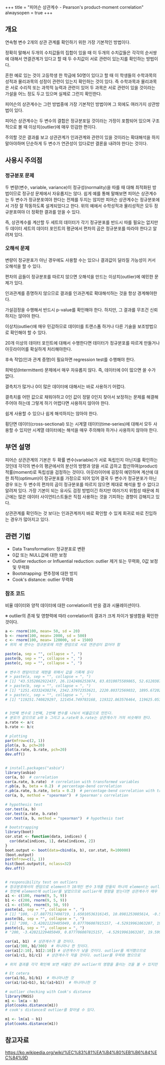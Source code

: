 +++
title = "피어슨 상관계수 - Pearson's product-moment correlation"
alwaysopen = true
+++

## 개요

연속형 변수 2개의 상관 관계를 확인하기 위한 가장 기본적인 방법이다.

정확히 말해서 두개의 수치값들의 집합이 있을 때 이 두개의 수치값들은 각각의 순서쌍에 대해서 연결관계가 있다고 할 때 두 수치값이 서로 관련이 있는지를 확인하는 방법이다.

흔한 예로 있는 것이 고등학생 한 학급에 50명이 있다고 할 때 이 학생들의 수학과목의 성적과 물리과목의 성정이 관련이 있는지 확인하는 것이 있다.  즉 수학과목과 물리과목은 서로 수리적 또는 과학적 능력과 관련이 있어 두 과목은 서로 관련이 있을 것이라는 가설을 어느 정도 두고 있으며 실제로 그런지 확인한다.

피어슨의 상관계수는 그런 방법중에 가장 기본적인 방법이며 그 외에도 여러가지 상관방법이 있다.

피어슨 상관계수는 두 변수의 결합은 정규분포일 것이라는 가정이 포함되어 있으며 구조적으로 볼 때 이상치(outlier)에 매우 민감한 편이다.

주의할 것은 결과를 보고 상관관계가 인과관계와 관련이 있을 것이라는 확대해석을 하지 말아야하며 단순하게 두 변수가 연관성이 있다로만 결론을 내려야 한다는 것이다.

## 사용시 주의점

### 정규분포 문제

두 변량(변수, variable, variance)이 정규성(normality)을 따를 때 대해 최적화된 방법이므로 정규성 문제에서 자유롭지는 않다. 쉽게 예를 통해 말해보면 피어슨 상관계수는 두 변수가 정규분포여야 한다는 전제를 두지는 않지만 피어슨 상관계수는 정규분포에서 가장 잘 작동하도록 설계되었다고 한다. 위의 예에서 수학성적과 물리성적은 모두 정규분포여야 더 정확한 결과를 얻을 수 있다. 

즉, 상관계수를 계산할 두 세트의 데이터가 각기 정규분포를 반드시 따를 필요는 없지만 두 데이터 세트의 데이터 포인트의 평균에서 편차의 곱은 정규분포를 따라야 한다고 알려져 있다.

### 오해석 문제

변량이 정규분포가 아닌 경우에도 사용할 수는 있으나 결과값이 달라질 가능성이 커서 오해석을 할 수 있다.

편차의 곱들이 정규분포를 따르지 않으면 오해석을 만드는 이상치(outlier)에 예민한 문제가 있다.

인과관계를 증명하지 않으므로 결과를 인과관계로 확대해석하는 것을 항상 경계해야한다.

가설검정을 수행해서 반드시 p-value를 확인해야 한다. 하지만, 그 결과를 무조건 신뢰하지는 않아야 한다.

이상치(outlier)에 매우 민감하므로 데이터를 트랜스폼 하거나 다른 기술을 보조방법으로 확인해야 할 수 있다. 

20개 이상의 데이터 포인트에 대해서 수행한다면 데이터가 정규분포를 따르게 만들거나 아웃라이어를 확실하게 처리해야한다.

후속 작업(인과 관계 증명)이 필요하면 regression test를 수행해야 한다.

희박성(Intermittent) 문제에서 매우 자유롭지 않다.  즉, 데이터에 0이 많으면 쓸 수가 없다.

결측치가 많거나 0이 많은 데이터에 대해서는 바로 사용하기 어렵다.

결측치를 어떤 값으로 채워야하고 0인 값이 정말 0인지 찾아서 보정하는 문제를 해결해 주어야 하는데 그렇게 하기 어렵다면 사용하지 않아야 한다.

쉽게 사용할 수 있으나 쉽게 해석하지는 않아야 한다.

횡단면 데이터(cross-sectional) 또는 시계열 데이터(time-series)에 대해서 모두 사용할 수 있지만 시계열 데이터에는 해석을 매우 주의해야 하거나 사용하지 않아야 한다.

## 부연 설명

피어슨 상관관계의 기본은 두 확률 변수(variable)가 서로 독립인지 아닌지를 확인하는 것인데 각각의 변수의 평균에서의 분산의 방향과 양을 서로 곱하고 합산하여(product) 적률(moment)로 독립성을 검정하는 것이다. 아웃라이어에 굉장히 예민하며 계산에 대한 최적(optimum)이 정규분포를 가정으로 되어 있어 결국 두 변수가 정규분포가 아닌 경우 또는 두 변수의 편차의 곱이 정규분포를 따르지 않으면 제대로 해석을 할 수 없다고 알려져 있다. 가장 기본이 되는 유사도 검정 방법이긴 하지만 여러가지 위험성 때문에 최근에는 많은 데이터 사이언티스트들은 직접 사용하는 것을 기피하는 경향이 강해지고 있다.

상관관계를 확인하는 것 보다는 인과관계까지 바로 확인할 수 있게 회귀로 바로 진입하는 경우가 많아지고 있다.

## 관련 기법

- Data Transformation: 정규분포로 변환
- 0값 또는 NULL값에 대한 보정
- Outlier reduction or Influential reduction: outlier 제거 또는 무력화, 0값 보정 및 무력화
- Bootstrapping: 편추정에 대한 방지
- Cook's distance: outlier 무력화
 
### 참조 코드

비율 데이터와 양적 데이터에 대한 correlation의 반응 결과 시뮬레이션이다.

※ outlier의 존재 및 영향력에 따라 correlation의 결과가 크게 차이가 발생함을 확인한 것이다.

```r
a <- rnorm(100, mean= 50, sd = 20)
b <- rnorm(100, mean= 2000, sd = 500)
c <- rnorm(100, mean= 120000, sd = 1500)
# 위의 세 변수는 정규분포에 의한 랜덤으로 서로 연관성이 없어야 함
 
paste(a, sep = "", collapse = ", ")
paste(b, sep = "", collapse = ", ")
paste(c, sep = "", collapse = ", ")
 
# 변수가 랜덤이므로 재현을 위해서 값을 기록해 둔다
# > paste(a, sep = "", collapse = ", ")
# [1] "43.5352862922437, 26.1142486253874, 83.0310075589865, 52.6120387834526, 79.0516784036759, 78.4067982054003, 49.062183315655, 33.9101133704574, 52.6453876117853, 22.5639577719374, 28.0566952588897, 58.3170898964112, 79.7531506969863, 16.4651442095427, 21.8266199445677, 84.7613164971811, 22.9314362586294, 57.2546573845694, 70.1072978856087, 69.5434626894672, 30.0281312105167, 51.331326846718, 37.7918517827927, 31.2858007434158, 16.1322596624448, 75.2985738809986, 12.5749486008556, 35.7921600656511, 64.806317406061, 62.977130791631, 47.3643715031428, 59.9356881188637, 21.6271869042728, 62.7203715153795, 65.4173808852516, 45.6678158936037, 65.4652627799009, 64.8256029810552, 59.5570284027551, 69.6764444112485, 58.5164575206365, 62.004266803614, 97.706433122476, 64.1470814021714, 41.8597076539052, 43.5156462394562, 14.5280461758878, 39.2917202512866, 80.7933545904295, 38.6129906668388, 40.3837831017038, 35.2616689131153, 34.003282142012, 68.7359333785656, 55.0633600450313, 54.1745798049531, 69.0118780703161, 53.4504373550242, 60.2301640760341, 9.7890658404699, 63.6178737287274, 29.5732275213378, 48.7588587666721, 40.5156753816904, 54.9906332676469, 32.4814706691121, 56.7982092746807, 55.1773169970468, 27.9953889016393, 35.4516456284645, 63.5454475487725, 75.9599618444786, 65.2507265886765, 33.9459834762341, 61.321763995156, 89.8059423687934, 84.6565172745663, 0.974251609395807, 35.1188518010291, 17.8961452288911, 84.213912723524, 33.9900156697055, 42.4386576418562, 59.4614633600509, 59.0355532878133, 51.9481361012289, 68.0797928653874, 72.1110911014688, 41.1499727814911, 75.2279481537229, 49.0997788926431, 63.3516617832293, 61.1487670634223, 27.6280479420989, 48.7997440672988, 82.448020715588, 65.9171002410758, 55.0521463374323, 68.8948953658392, 69.3871761692264"
# > paste(b, sep = "", collapse = ", ")
# [1] "1251.43332438274, 2342.37972353621, 2220.80372569032, 1895.67202861517, 2014.5484405777, 2376.00314439979, 2336.35697930541, 1654.00823520994, 1888.83098639829, 1181.60965560807, 1863.61920533526, 1481.15256643624, 1932.44372641792, 3055.92690257731, 1840.26793824745, 2208.60973931844, 1956.12542134589, 1631.76325719419, 2697.95727176067, 2429.20779820604, 2044.27327059926, 2371.31062184623, 2220.10184966659, 2139.39804535137, 1756.26740295561, 2259.86757217339, 1848.86774247112, 2463.81430642305, 2624.75885609224, 1778.54253932097, 1489.35179681014, 2891.55868135022, 1872.90871459947, 2399.44865358388, 2456.8524870807, 2741.75205825754, 3582.09350773464, 2900.74890621652, 2255.54297302259, 2667.33190357123, 1861.96324722154, 1884.02035899016, 3100.01143764508, 2022.4206226856, 2225.53778549019, 2635.82735842111, 1392.77415237051, 1305.97461470831, 1819.42159875603, 546.128677126583, 1457.97600776047, 2038.04094488796, 1652.43305615482, 1811.76409711056, 2611.6019475432, 2047.23886211447, 2202.41466500911, 1938.12732690756, 3018.09112950321, 2298.85390764845, 1371.98741043772, 1632.41914032878, 1512.07582044162, 2223.24185250764, 2823.81014669429, 1398.71033086321, 2440.25530481094, 1697.44725081322, 2529.9849209169, 1274.26673394536, 2538.96781338355, 2331.50749699991, 2531.01232864703, 2220.65705963555, 2436.36788346162, 2242.26168556345, 1684.61342059638, 2329.11879273551, 1794.99394056369, 1919.0816337302, 2063.6757595704, 3062.90035919268, 1754.96734557443, 1619.4821990434, 2726.76973077111, 2250.17607892164, 1864.44859264195, 2189.37654054184, 2512.62977050847, 1720.94990563809, 2088.27335020036, 2140.7877964509, 2210.3252937194, 1498.67647300586, 2900.34433448942, 2063.12406537933, 2567.97957458864, 1715.31375194128, 2962.83772029732, 2063.67912368279"
# > paste(c, sep = "", collapse = ", ")
# [1] "119251.740829297, 121454.749783168, 119322.863576464, 119625.053964249, 118777.133824213, 118886.263077579, 119452.106801154, 120852.422342105, 119878.777784741, 118744.994769308, 120485.993860488, 120900.993782886, 120029.694154418, 121873.759886909, 120103.095492903, 120464.566449077, 120413.950098949, 117675.521438293, 119369.593090079, 120240.848827266, 117719.926402129, 119937.608402987, 122204.395391432, 120046.437974128, 122030.752192869, 121758.319405922, 117695.944113387, 123573.943065106, 118291.406750377, 121223.526386357, 118517.552204085, 120807.901347187, 120621.001457778, 119475.47666331, 120242.292401057, 118921.238554979, 117521.086798667, 119578.721701939, 120911.304811968, 118703.778719702, 118788.362258785, 121556.481938474, 121028.947546723, 120985.485978974, 119249.785631828, 119058.080743588, 119660.567571029, 120534.219899411, 117111.884018716, 123267.794308878, 119786.970340605, 118413.811192198, 119009.253977222, 121819.638219391, 119700.137016435, 118591.023956261, 122084.292027088, 119312.936762931, 121054.04369525, 120441.609939599, 121026.397702518, 116540.245700406, 119952.566365456, 120310.313070646, 119499.52373053, 120397.564444098, 117148.951314992, 120480.029627339, 117264.617694825, 119973.696770688, 119083.964353884, 121199.805482649, 119799.284366371, 118761.546380338, 120774.208993894, 119938.635449809, 119953.469476303, 120705.658029756, 120433.900638267, 122404.092031616, 119370.262687362, 121592.496711847, 118925.505900191, 120272.407880099, 117654.657686838, 121295.025688249, 120741.271142659, 119270.308179925, 119029.993677834, 120957.591449431, 119201.571359284, 118571.767581187, 119661.859738992, 116945.538167552, 119312.891068774, 117398.409506805, 119068.847553957, 118553.244590584, 121318.583080948, 119410.618012882"
 
 
# 3번째 변수로 1번째, 2번째 변수를 나눠서 비율값으로 만든다.
# 분모가 같으므로 a와 b 그리고 a.rate와 b.rate는 상관계수가 거의 비슷해야 한다.
a.rate <- a/c
b.rate <- b/c
 
# plotting
par(mfrow=c(2, 1))
plot(a, b, pch=20)
plot(a.rate, b.rate, pch=20)
dev.off()
 
 
# install.packages("asbio")
library(asbio)
cor(a, b)  # correlation
cor(a.rate, b.rate)  # correlation with transformed variables
r.pb(a, b, beta = 0.2)  # percentage-bend correlation
r.pb(a.rate, b.rate, beta = 0.2)  # percentage-bend correlation with transformed variables
cor(a, b, method = "spearman")  # Spearman's correlation
 
# hypothesis test
cor.test(a, b)
cor.test(a.rate, b.rate)
cor.test(a, b, method = "spearman")  # hypothesis tset
 
# bootstrapping
library(boot)
cor.stat <- function(data, indices) {
  cor(data[indices, 1], data[indices, 2])
}
boot.output <- boot(data=cbind(a, b), cor.stat, R=100000)
(boot.output)
par(mfrow=c(1, 1))
hist(boot.output$t, nclass=32)
dev.off()
 
 
# responsibility test on outliers
# 정규분포에서의 랜덤으로 element가 10개인 변수 3개를 만들되 하나의 element는 outlier를 강제로 넣어준다.
# 첫번째 element에 outlier를 넣었으므로 outlier에 영향을 받는다면 상관계수가 매우 높게 나타날 것이다.
a1 <- c(100, rnorm(9, 5, 9))
b1 <- c(200, rnorm(9, 5, 9))
c1 <- c(500, rnorm(9, 50, 9))
paste(a1, sep = "", collapse = ", ")
# [1] "100, -17.8877517498719, 1.65010536316145, 10.8981253085614, -0.536608019252361, 0.368470776596632, 14.6682762969186, -10.6227685949784, 7.03189390859778, 14.9138302131459"
paste(b1, sep = "", collapse = ", ")
# [1] "200, -3.42021229405049, 0.877706007815157, -4.52919961063207, 19.5994542345915, 11.9415248662197, 10.7128587235155, 9.79371410533467, 22.8992163078861, -2.04341531240663"
paste(c1, sep = "", collapse = ", ")
# "200, -3.42021229405049, 0.877706007815157, -4.52919961063207, 19.5994542345915, 11.9415248662197, 10.7128587235155, 9.79371410533467, 22.8992163078861, -2.04341531240663"
 
cor(a1, b1)  # 상관계수가 클 것이다.
cor(a1/300, b1/300)  # 하나마나 한 짓이다.
cor(a1[2:10], b1[2:10]) # 상관계수가 낮을 것이다. outlier를 제거했으므로
cor(a1/c1, b1/c1)  # 상관계수가 작을 것이다. outlier를 무력화 했으므로
 
# 위의 결과를 각각 확인해 보면 비율인 경우 outlier의 영향을 줄이는 것을 볼 수 있지만 그렇지 않은 경우 outlier에 의해서 상관관계가 매우 높게 나타난다.
 
# Et cetera
cor(a1/b1, b1/b1)  # 하나마나한 것
cor(a1/(a1+b1), b1/(a1+b1))  # 하나마나한 것
 
# outlier checking with Cook's distance
library(MASS)
m1 <- lm(a ~ b)
plot(cooks.distance(m1))
# cook's distance로 outlier를 찾아낼 수 있다.
 
m1 <- lm(a1 ~ b1)
plot(cooks.distance(m1))

```

## 참고자료

https://ko.wikipedia.org/wiki/%EC%83%81%EA%B4%80%EB%B6%84%EC%84%9D

